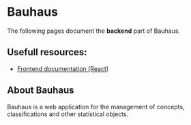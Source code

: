 # Bauhaus

The following pages document the **backend** part of Bauhaus.


## Usefull resources:

 - [Frontend documentation (React)](http://inseefr.github.io/Bauhaus/en/)
 

## About Bauhaus

Bauhaus is a web application for the management of concepts, classifications and other statistical objects.
